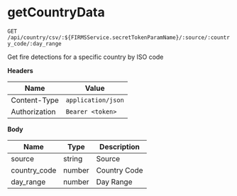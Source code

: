 # getCountryData

`GET` `/api/country/csv/:${FIRMSService.secretTokenParamName}/:source/:country_code/:day_range`

Get fire detections for a specific country by ISO code

**Headers**

| Name          | Value              |
| ------------- | ------------------ |
| Content-Type  | `application/json` |
| Authorization | `Bearer <token>`   |

**Body**

| Name          | Type   | Description  |
| ------------- | ------ | ------------ |
| source        | string | Source       |
| country\_code | number | Country Code |
| day\_range    | number | Day Range    |
